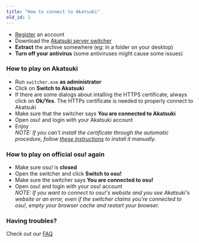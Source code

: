 ```yaml
---
title: "How to connect to Akatsuki"
old_id: 1
---
```

- [Register](/register) an account  
- Download the [Akatsuki server switcher](/static/switcher.exe)
- **Extract** the archive somewhere (eg: in a folder on your desktop)  
- **Turn off your antivirus** (some antiviruses might cause some issues)  


### How to play on Akatsuki
- Run `switcher.exe` **as administrator**  
- Click on **Switch to Akatsuki**  
- If there are some dialogs about intalling the HTTPS certificate, always click on **Ok/Yes**. The HTTPs certificate is needed to properly connect to Akatsuki  
- Make sure that the switcher says **You are connected to Akatsuki**  
- Open osu! and login with your Akatsuki account  
- Enjoy  
_NOTE: If you can't install the certificate through the automatic procedure, follow [these instructions](/doc/4) to install it manually._  

### How to play on official osu! again
- Make sure osu! is **closed**  
- Open the switcher and click **Switch to osu!**  
- Make sure the switcher says **You are connected to osu!**  
- Open osu! and login with your osu! account  
_NOTE: If you want to connect to osu!'s website and you see Akatsuki's website or an error, even if the switcher claims you're connected to osu!, empty your browser cache and restart your browser._  

### Having troubles?
Check out our [FAQ](/doc/2)
